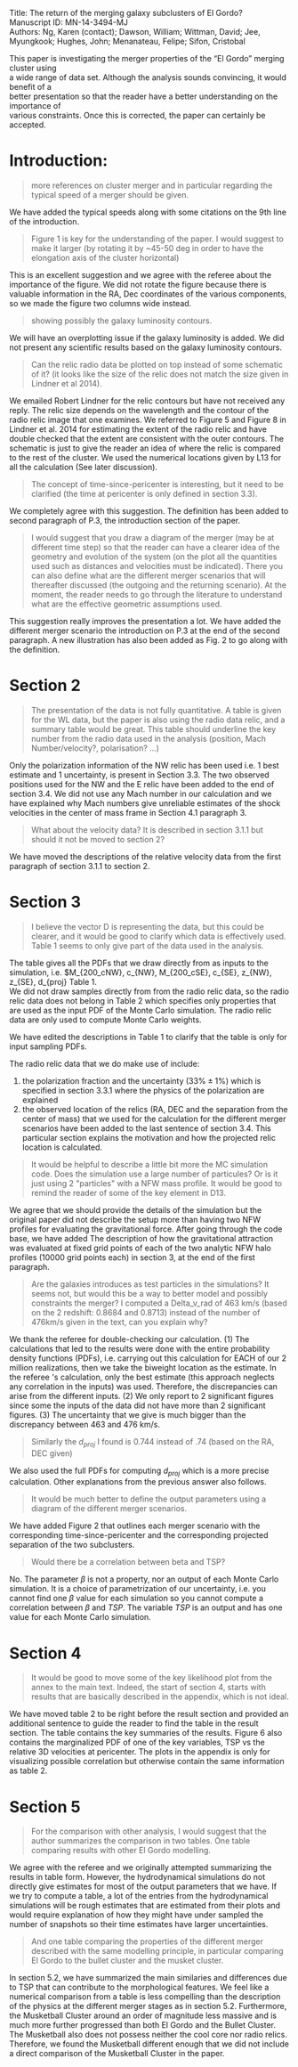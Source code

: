 Title: The return of the merging galaxy subclusters of El Gordo?  
Manuscript ID: MN-14-3494-MJ   
Authors: Ng, Karen (contact); Dawson, William; Wittman, David; Jee,
Myungkook; Hughes, John; Menanateau, Felipe; Sifon, Cristobal  

This	paper is	investigating	the	merger	properties	of	the	“El	Gordo” merging	cluster	using	
a	wide	range	of	data	set.	Although	the	analysis	sounds	convincing,	it	would	benefit	of	a	
better	presentation so	that	the	reader	have	a	better	understanding	on	the	importance	of	
various	constraints.	Once	this	is	corrected,	the	paper	can	certainly	be	accepted.

Introduction:
=============

> more references on cluster merger and in particular regarding the
> typical speed of a merger should be given.

We have added the typical speeds along with some citations on the 9th line of the introduction.

> Figure 1 is key for the understanding of the paper. I would suggest to
> make it
> larger (by rotating it by \~45-50 deg in order to have the elongation
> axis of the cluster horizontal)

This is an excellent suggestion and we agree with the referee about the importance of the figure. 
We did not rotate the figure because there is valuable information in the RA,
Dec coordinates of the various components, so we made the figure two columns
wide instead.

> showing possibly the galaxy luminosity contours.

We will have an overplotting issue if the galaxy luminosity is added. We
did not present any scientific results based on the galaxy luminosity contours.

> Can the relic radio data be plotted on top instead of some schematic
> of it? (it looks like the size of the relic does not match the size
> given in Lindner et al 2014).

We emailed Robert Lindner for the relic contours but have not received any
reply. The relic size depends on the wavelength and the contour of the radio relic
image that one examines. We referred to Figure 5 and Figure 8 in
Lindner et al. 2014 for estimating the extent of the radio relic and
have double checked that the extent are consistent with the outer contours.
The schematic is just to give the reader an idea of where the relic is
compared to the rest of the cluster. We used the numerical locations given by L13 
for all the calculation (See later discussion).

> The concept of time-since-pericenter is interesting, but it need to be
> clarified (the
> time at pericenter is only defined in section 3.3).

We completely agree with this suggestion.
The definition has been added to second paragraph of P.3, the introduction section of the paper.

> I would suggest that you draw a diagram of the merger (may be at
> different time step) so that the reader can have a clearer idea of the
> geometry and evolution of the system (on the plot all the quantities
> used such as distances and velocities must be indicated). There you
> can also define what are the different merger scenarios that will
> thereafter discussed (the outgoing and the returning scenario). At the
> moment, the reader needs to go through the literature to understand
> what are the effective geometric assumptions used.

This suggestion really improves the presentation a lot. 
We have added the different merger scenario the
introduction on P.3 at the end of the second paragraph.
A new illustration has also been added as Fig. 2 to go along with the
definition. 

Section 2
=========

> The presentation of the data is not fully quantitative. A table is
> given for the WL
> data, but the paper is also using the radio data relic, and a summary
> table would be great. This table should underline the key number from
> the radio data used in
> the analysis (position, Mach Number/velocity?, polarisation? ...)

Only the polarization information of the NW relic has been used i.e. 1 best estimate
and 1 uncertainty, is present in Section 3.3. 
The two observed positions used for the NW and the E relic have been added to
the end of section 3.4.
We did not use any Mach number in our calculation and we have explained why
Mach numbers give unreliable estimates of the shock velocities in the center of
mass frame in Section 4.1 paragraph 3. 


> What about the velocity data? It is described in section 3.1.1 but
> should it not be
> moved to section 2?

We have moved the descriptions of the
relative velocity data from the first paragraph of section 3.1.1 to section 2.

Section 3
=========

> I believe the vector D is representing the data, but this could be
> clearer, and it
> would be good to clarify which data is effectively used. Table 1 seems
> to only give
> part of the data used in the analysis.

The table gives all the PDFs that we draw directly from as inputs to
the simulation, i.e. $M_{200_cNW}, c_{NW}, M_{200_cSE}, c_{SE}, z_{NW},
z_{SE}, d_{proj} Table 1.  
We did not draw samples directly from from the radio relic data, so the radio
relic data does not belong in Table 2 which specifies only properties that are
used as the input PDF of the Monte Carlo simulation. The radio relic data
are only used to compute Monte Carlo weights. 

We have edited the descriptions in Table 1 to clarify that the table is only
for input sampling PDFs.

The radio relic data that we do make use of include:
1)  the polarization fraction and the uncertainty ($33\% \pm 1 \%$) which is specified in
section 3.3.1 where the physics of the polarization are explained 
2)  the observed location of the relics (RA, DEC and the separation from the
center of mass) that we used for the calculation for the
different merger scenarios have been added to the last sentence of section
3.4. This particular section explains the motivation and how
the projected relic location is calculated. 

> It would be helpful to describe a little bit more the MC simulation
> code. Does the simulation use a large number of particules? Or is it
> just using 2 "particles" with a
> NFW mass profile. It would be good to remind the reader of some of the
> key element in D13.

We agree that we should provide the details of the simulation but the original
paper did not describe the setup more than having two NFW profiles for
evaluating the gravitational force. After going
through the code base, we have added The description of how the gravitational
attraction was evaluated at fixed grid points of each of the two analytic NFW
halo profiles (10000 grid points each) in section 3, 
at the end of the first paragraph.

> Are the galaxies introduces as test particles in the simulations? It
> seems not, but would this be a way to better model and possibly
> constraints the merger? I computed a Delta_v_rad of 463 km/s (based
> on the 2 redshift: 0.8684 and 0.8713) instead of the number of 476km/s
> given in the text, can you explain why?

We thank the referee for double-checking our calculation. 
(1) The calculations that led to the results were done with the entire probability
density functions (PDFs), i.e.
carrying out this calculation for EACH of our 2 million realizations,
then we take the biweight location as the estimate. In the referee 's
calculation, only the best estimate (this approach neglects any correlation in the
inputs) was used. Therefore, the
discrepancies can arise from the different inputs. 
(2) We only report to 2 significant figures since some the inputs of the data
did not have more than 2 significant figures. 
(3) The uncertainty
that we give is much bigger than the discrepancy between 463 and 476 km/s.

> Similarly the $d_{proj}$ I found is 0.744 instead of .74 (based on the
> RA, DEC given)

We also used the full PDFs for computing $d_{proj}$ which is a more
precise calculation. Other explanations from the previous answer also follows.

> It would be much better to define the output parameters using a
> diagram of the different merger scenarios.

We have added Figure 2 that outlines each merger scenario with the
corresponding time-since-pericenter and the corresponding projected separation
of the two subclusters.

> Would there be a correlation between beta and TSP?

No. The parameter $\beta$ is not a property, nor an output of each
Monte Carlo simulation. It is a choice of parametrization of our
uncertainty, i.e. you cannot find one $\beta$ value for each
simulation so you cannot compute a correlation between $\beta$ and
$TSP$. The variable $TSP$ is an output and has one value for each Monte
Carlo simulation.

Section 4
=========

> It would be good to move some of the key likelihood plot from the
> annex to the main text. Indeed, the start of section 4, starts with
> results that are basically
> described in the appendix, which is not ideal.

We have moved table 2 to be right before the result section and provided an
additional sentence to guide the reader to find the table in the result
section. 
The table contains the key summaries of the results. 
Figure 6 also contains the marginalized PDF of one of the key variables, TSP
vs the relative 3D velocities at pericenter.
The plots in the appendix is only for visualizing possible correlation but
otherwise contain the same information as table 2.


Section 5
=========

> For the comparison with other analysis, I would suggest that the
> author
> summarizes the comparison in two tables. One table comparing results
> with
> other El Gordo modelling.

We agree with the referee and we originally attempted summarizing the results
in table form.
However, the hydrodynamical simulations do not directly give estimates for most
of the output parameters that we have. 
If we try to compute a table, a
lot of the entries from the hydrodynamical simulations will be
rough estimates that are estimated from their plots and would require
explanation of how they might have under sampled the number of snapshots so
their time estimates have larger uncertainties. 

> And one table comparing the properties of the different merger
> described with the same modelling principle, in particular
> comparing El Gordo to the bullet cluster and the musket cluster.

In section 5.2, we have summarized the main similaries and differences due to
TSP that can contribute to the
morphological features. We feel like a numerical comparison from a table is
less compelling than the description of the physics at the different merger
stages as in section 5.2.
Furthermore, the Musketball Cluster around an order of magnitude less massive
and is much more further progressed than both El Gordo and the Bullet Cluster. 
The Musketball also does not possess neither the cool core nor radio relics. 
Therefore, we found the
Musketball different enough that we did not
include a direct comparison of the Musketball Cluster in the paper.

